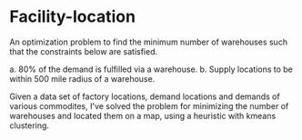 # Facility-location
An optimization problem to find the minimum number of warehouses such that the constraints below are satisfied. 

a. 80% of the demand is fulfilled via a warehouse.
b. Supply locations to be within 500 mile radius of a warehouse. 


Given a data set of factory locations, demand locations and demands of various commodites, I've solved the problem for minimizing the number of warehouses and located them on a map, using a heuristic with kmeans clustering. 
